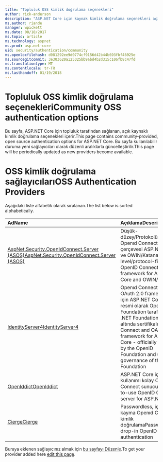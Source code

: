 ```yaml
---
title: "Topluluk OSS kimlik doğrulama seçenekleri"
author: rick-anderson
description: "ASP.NET Core için kaynak kimlik doğrulama seçenekleri açık listeler."
ms.author: riande
manager: wpickett
ms.date: 08/18/2017
ms.topic: article
ms.technology: aspnet
ms.prod: asp.net-core
uid: security/authentication/community
ms.openlocfilehash: d081292ee9d0774cf9156d42b44b693fbf46925e
ms.sourcegitcommit: 3e303620a125325bb9abd4b2d315c106fb8c47fd
ms.translationtype: MT
ms.contentlocale: tr-TR
ms.lasthandoff: 01/19/2018
---
```

# <a name="community-oss-authentication-options"></a><span data-ttu-id="d909e-103">Topluluk OSS kimlik doğrulama seçenekleri</span><span class="sxs-lookup"><span data-stu-id="d909e-103">Community OSS authentication options</span></span>

<span data-ttu-id="d909e-104">Bu sayfa, ASP.NET Core için topluluk tarafından sağlanan, açık kaynaklı kimlik doğrulama seçenekleri içerir.</span><span class="sxs-lookup"><span data-stu-id="d909e-104">This page contains community-provided, open source authentication options for ASP.NET Core.</span></span> <span data-ttu-id="d909e-105">Bu sayfa kullanılabilir duruma yeni sağlayıcıları olarak düzenli aralıklarla güncelleştirilir.</span><span class="sxs-lookup"><span data-stu-id="d909e-105">This page will be periodically updated as new providers become available.</span></span>

# <a name="oss-authentication-providers"></a><span data-ttu-id="d909e-106">OSS kimlik doğrulama sağlayıcıları</span><span class="sxs-lookup"><span data-stu-id="d909e-106">OSS Authentication Providers</span></span>

<span data-ttu-id="d909e-107">Aşağıdaki liste alfabetik olarak sıralanan.</span><span class="sxs-lookup"><span data-stu-id="d909e-107">The list below is sorted alphabetically.</span></span>

| <span data-ttu-id="d909e-108">Ad</span><span class="sxs-lookup"><span data-stu-id="d909e-108">Name</span></span> | <span data-ttu-id="d909e-109">Açıklama</span><span class="sxs-lookup"><span data-stu-id="d909e-109">Description</span></span> |
|:--------------|:------------------|
| [<span data-ttu-id="d909e-110">AspNet.Security.OpenIdConnect.Server (ASOS)</span><span class="sxs-lookup"><span data-stu-id="d909e-110">AspNet.Security.OpenIdConnect.Server (ASOS)</span></span>](https://github.com/aspnet-contrib/AspNet.Security.OpenIdConnect.Server) | <span data-ttu-id="d909e-111">Düşük-düzey/Protokolü-ilk Openıd Connect server çerçevesi ASP.NET Core ve OWIN/Katana</span><span class="sxs-lookup"><span data-stu-id="d909e-111">Low-level/protocol-first OpenID Connect server framework for ASP.NET Core and OWIN/Katana</span></span> |
| [<span data-ttu-id="d909e-112">IdentityServer4</span><span class="sxs-lookup"><span data-stu-id="d909e-112">IdentityServer4</span></span>](https://identityserver.io/) | <span data-ttu-id="d909e-113">Openıd Connect ve OAuth 2.0 framework için ASP.NET Core - resmi olarak Openıd Foundation tarafından ve .NET Foundation idare altında sertifikalı</span><span class="sxs-lookup"><span data-stu-id="d909e-113">OpenID Connect and OAuth 2.0 framework for ASP.NET Core - officially certified by the OpenID Foundation and under governance of the .NET Foundation</span></span> |
| [<span data-ttu-id="d909e-114">OpenIddict</span><span class="sxs-lookup"><span data-stu-id="d909e-114">OpenIddict</span></span>](https://github.com/openiddict/openiddict-core) | <span data-ttu-id="d909e-115">ASP.NET Core için kullanımı kolay Openıd Connect sunucusu</span><span class="sxs-lookup"><span data-stu-id="d909e-115">Easy-to-use OpenID Connect server for ASP.NET Core</span></span>  |
| [<span data-ttu-id="d909e-116">Cierge</span><span class="sxs-lookup"><span data-stu-id="d909e-116">Cierge</span></span>](https://github.com/pwdless/Cierge) | <span data-ttu-id="d909e-117">Passwordless, içeri kayma Openıd Connect kimlik doğrulama</span><span class="sxs-lookup"><span data-stu-id="d909e-117">Passwordless, drop-in OpenID Connect authentication</span></span>   |

<span data-ttu-id="d909e-118">Buraya eklenen sağlayıcınız almak için [bu sayfayı Düzenle](https://github.com/login?return_to=https%3A%2F%2Fgithub.com%2Faspnet%2FDocs%2Fedit%2Fmaster%2Faspnetcore%2Fsecurity%2Fauthentication%2Fcommunity.md).</span><span class="sxs-lookup"><span data-stu-id="d909e-118">To get your provider added here [edit this page](https://github.com/login?return_to=https%3A%2F%2Fgithub.com%2Faspnet%2FDocs%2Fedit%2Fmaster%2Faspnetcore%2Fsecurity%2Fauthentication%2Fcommunity.md).</span></span>
